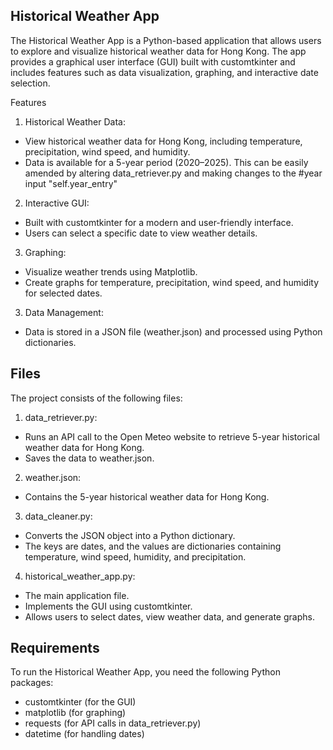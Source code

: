 ## Historical Weather App
The Historical Weather App is a Python-based application that allows users to explore and visualize historical weather data for Hong Kong. The app provides a graphical user interface (GUI) built with customtkinter and includes features such as data visualization, graphing, and interactive date selection.

Features
1. Historical Weather Data:
- View historical weather data for Hong Kong, including temperature, precipitation, wind speed, and humidity.
- Data is available for a 5-year period (2020–2025). This can be easily amended by altering data_retriever.py and making changes to the #year input "self.year_entry" 
  
2. Interactive GUI:
- Built with customtkinter for a modern and user-friendly interface.
- Users can select a specific date to view weather details.
  
3. Graphing:
- Visualize weather trends using Matplotlib.
- Create graphs for temperature, precipitation, wind speed, and humidity for selected dates.

3. Data Management:
- Data is stored in a JSON file (weather.json) and processed using Python dictionaries.

## Files
The project consists of the following files:
1. data_retriever.py:
- Runs an API call to the Open Meteo website to retrieve 5-year historical weather data for Hong Kong.
- Saves the data to weather.json.

2. weather.json:
- Contains the 5-year historical weather data for Hong Kong.
  
3. data_cleaner.py:
- Converts the JSON object into a Python dictionary.
- The keys are dates, and the values are dictionaries containing temperature, wind speed, humidity, and precipitation.

4. historical_weather_app.py:
- The main application file.
- Implements the GUI using customtkinter.
- Allows users to select dates, view weather data, and generate graphs.

## Requirements
To run the Historical Weather App, you need the following Python packages:
- customtkinter (for the GUI)
- matplotlib (for graphing)
- requests (for API calls in data_retriever.py)
- datetime (for handling dates)
